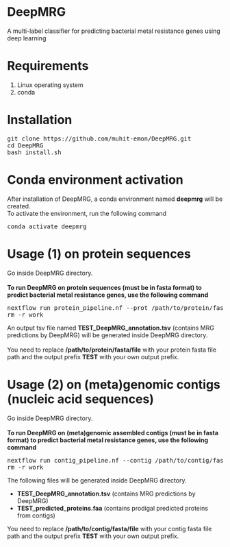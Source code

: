 # DeepMRG
A multi-label classifier for predicting bacterial metal resistance genes using deep learning 
# Requirements
<ol>
  <li>Linux operating system</li>
  <li>conda</li>
</ol>

# Installation
<pre>
git clone https://<i></i>github.com/muhit-emon/DeepMRG.git
cd DeepMRG
bash install.sh
</pre>
# Conda environment activation
After installation of DeepMRG, a conda environment named <b>deepmrg</b> will be created.<br>
To activate the environment, run the following command <br>
<pre>
conda activate deepmrg
</pre>
# Usage (1) on protein sequences
Go inside DeepMRG directory. <br> <br>
<b>To run DeepMRG on protein sequences (must be in fasta format) to predict bacterial metal resistance genes, use the following command</b> <br>
<pre>
nextflow run protein_pipeline.nf --prot /path/to/protein/fasta/file --out_prefix TEST
rm -r work
</pre>
An output tsv file named <b>TEST_DeepMRG_annotation.tsv</b> (contains MRG predictions by DeepMRG) will be generated inside DeepMRG directory. <br><br>
You need to replace <b>/path/to/protein/fasta/file</b> with your protein fasta file path and the output prefix <b>TEST</b> with your own output prefix.
# Usage (2) on (meta)genomic contigs (nucleic acid sequences)
Go inside DeepMRG directory. <br> <br>
<b>To run DeepMRG on (meta)genomic assembled contigs (must be in fasta format) to predict bacterial metal resistance genes, use the following command</b> <br>
<pre>
nextflow run contig_pipeline.nf --contig /path/to/contig/fasta/file --out_prefix TEST
rm -r work
</pre>
The following files will be generated inside DeepMRG directory.

<ul>
  <li><b>TEST_DeepMRG_annotation.tsv</b> (contains MRG predictions by DeepMRG)</li>
  <li><b>TEST_predicted_proteins.faa</b> (contains prodigal predicted proteins from contigs)</li>
</ul>

You need to replace <b>/path/to/contig/fasta/file</b> with your contig fasta file path and the output prefix <b>TEST</b> with your own output prefix.
